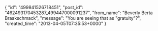  {
   "id": "499841526718451",
   "post_id": "462493170453287_499447000091237",
   "from_name": "Beverly Berta Braakschmack",
   "message": "You are seeing that as \"gratuity\"?",
   "created_time": "2013-04-05T07:35:53+0000"
 }
